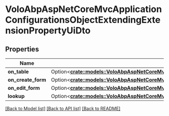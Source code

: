 # VoloAbpAspNetCoreMvcApplicationConfigurationsObjectExtendingExtensionPropertyUiDto

## Properties

Name | Type | Description | Notes
------------ | ------------- | ------------- | -------------
**on_table** | Option<[**crate::models::VoloAbpAspNetCoreMvcApplicationConfigurationsObjectExtendingExtensionPropertyUiTableDto**](Volo.Abp.AspNetCore.Mvc.ApplicationConfigurations.ObjectExtending.ExtensionPropertyUiTableDto.md)> |  | [optional]
**on_create_form** | Option<[**crate::models::VoloAbpAspNetCoreMvcApplicationConfigurationsObjectExtendingExtensionPropertyUiFormDto**](Volo.Abp.AspNetCore.Mvc.ApplicationConfigurations.ObjectExtending.ExtensionPropertyUiFormDto.md)> |  | [optional]
**on_edit_form** | Option<[**crate::models::VoloAbpAspNetCoreMvcApplicationConfigurationsObjectExtendingExtensionPropertyUiFormDto**](Volo.Abp.AspNetCore.Mvc.ApplicationConfigurations.ObjectExtending.ExtensionPropertyUiFormDto.md)> |  | [optional]
**lookup** | Option<[**crate::models::VoloAbpAspNetCoreMvcApplicationConfigurationsObjectExtendingExtensionPropertyUiLookupDto**](Volo.Abp.AspNetCore.Mvc.ApplicationConfigurations.ObjectExtending.ExtensionPropertyUiLookupDto.md)> |  | [optional]

[[Back to Model list]](../README.md#documentation-for-models) [[Back to API list]](../README.md#documentation-for-api-endpoints) [[Back to README]](../README.md)


